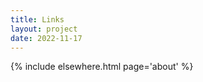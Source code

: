 ```yaml
---
title: Links
layout: project
date: 2022-11-17
---
```

{% include elsewhere.html page='about' %}